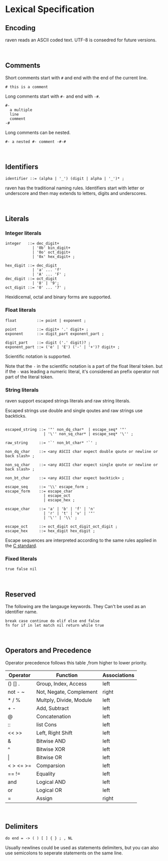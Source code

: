 # Lexical Specification

## Encoding

raven reads an ASCII coded text. UTF-8 is consedred for
future versions.

<br>

## Comments

Short comments start with `#` and end with the end of the current line.

```
# this is a comment
```

Long comments start with `#-` and end with `-#`.

```
#-
  a multiple
  line 
  comment
-#
```

Long comments can be nested.

```
#- a nested #- comment -#-#
```

<br>

## Identifiers

```EBNF
identifier ::= (alpha | '_') (digit | alpha | '_')* ;
```

raven has the traditional naming rules. Identifiers start
with letter or underscore and then may extends to letters,
digits and underscores.

<br>

## Literals

### Integer literals

```EBNF
integer   ::= dec_digit+
            | '0b' bin_digit+
            | '0o' oct_digit+
            | '0x' hex_digit+ ;

hex_digit ::= dec_digit
            | 'a' ... 'f'
            | 'A' ... 'F' ;
dec_digit ::= oct_digit 
            | '8' | '9';
oct_digit ::= '0' ... '7' ;
```

Hexidicemal, octal and binary forms are supported.

### Float literals

```EBNF
float         ::= point | exponent ;

point         ::= digit+ '.' digit+ ;
exponent      ::= digit_part exponent_part ;

digit_part    ::= digit ('.' digit)? ;
exponent_part ::= ('e' | 'E') ('-' | '+')? digit+ ;
```

Scientific notation is supported.

Note that the `-` in the scientific notation is a part of the float literal token. but if the `-` was leading a numeric literal, it's considered an prefix operator not part of the literal token.

### String literals

raven support escaped strings literals and raw string literals.

Escaped strings use double and single qoutes and raw strings use backticks.

```EBNF

escaped_string ::= '"' non_dq_char*  | escape_seq* '"'
                 | '\'' non_sq_char* | escape_seq* '\'' ;

raw_string     ::= '`' non_bt_char* '`' ;

non_dq_char    ::= <any ASCII char expect double qoute or newline or back slash> ;

non_sq_char    ::= <any ASCII char expect single qoute or newline or back slash> ;

non_bt_char    ::= <any ASCII char expect backtick> ;

escape_seq     ::= '\\' escape_form ;
escape_form    ::= escape_char
                 | escape_oct
                 | escape_hex ;

escape_char    ::= 'a' | 'b' | 'f' | 'n'
                 | 'r' | 't' | 'v' | '"'
                 | '\'' | '\\' ;

escape_oct     ::= oct_digit oct_digit_oct_digit ;
escape_hex     ::= hex_digit hex_digit ;

```

Escape sequences are interpreted according to the same rules applied in the [C standard](https://en.wikipedia.org/wiki/Escape_sequences_in_C).

### Fixed literals

```
true false nil
```

<br>

## Reserved

The following are the langauge keywords. They Can't be used as an identifier name.

```
break case continue do elif else end false 
fn for if in let match nil return while true
```

<br>

## Operators and Precedence

 Operator precedence follows this table ,from higher to lower priority.

Operator | Function    | Associations
---------|-------------|-------------
() [] .   | Group, Index, Access    | left
not - ~   | Not, Negate, Complement | right
\* / %    | Multply, Divide, Module | left
\+ -      | Add, Subtract           | left
@         | Concatenation           | left
::        | list Cons               | left
<< >>     | Left, Right Shift       | left
&         | Bitwise AND             | left
^         | Bitwise XOR             | left
\|        | Bitwise OR              | left
< > <= >= | Comparsion              | left
== !=     | Equality                | left
and       | Logical AND             | left
or        | Logical OR              | left
=         | Assign                  | right

<br>

## Delimiters

```
do end = -> ( ) [ ] { } ; , NL
```

Usually newlines could be used as statements delimiters, but you can also use semicolons to seperate statements on the same line.
